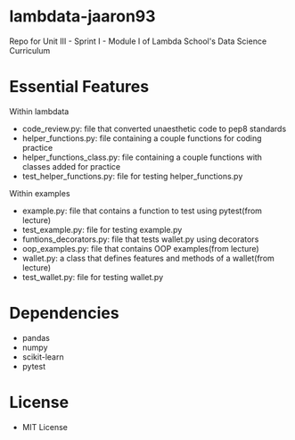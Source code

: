 # lambdata-jaaron93
Repo for Unit III - Sprint I - Module I of Lambda School's Data Science Curriculum
# Essential Features
Within lambdata
- code_review.py: file that converted unaesthetic code to pep8 standards
- helper_functions.py: file containing a couple functions for coding practice
- helper_functions_class.py: file containing a couple functions with classes added for practice
- test_helper_functions.py: file for testing helper_functions.py

Within examples
- example.py: file that contains a function to test using pytest(from lecture)
- test_example.py: file for testing example.py
- funtions_decorators.py: file that tests wallet.py using decorators
- oop_examples.py: file that contains OOP examples(from lecture)
- wallet.py: a class that defines features and methods of a wallet(from lecture)
- test_wallet.py: file for testing wallet.py

# Dependencies
- pandas
- numpy
- scikit-learn
- pytest
# License
- MIT License
